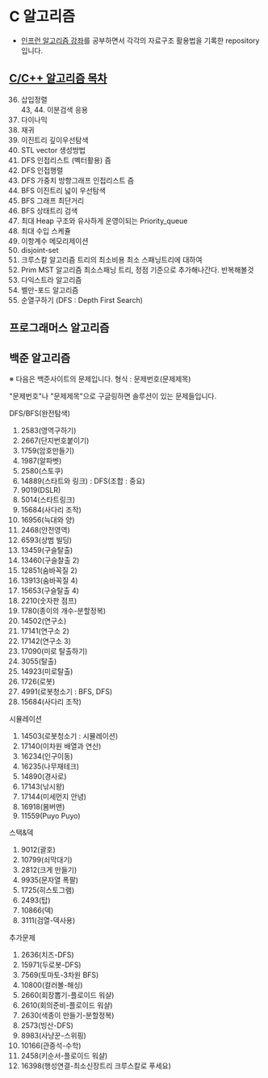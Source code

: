 # C 알고리즘
* [인프런 알고리즘 강좌](https://www.inflearn.com/course/%EC%95%8C%EA%B3%A0%EB%A6%AC%EC%A6%98#)를 공부하면서 각각의 자료구조 활용법을 기록한 repository입니다. 

## [C/C++ 알고리즘 목차]()
36. 삽입정렬  
43, 44. 이분검색 응용 
51. 다이나믹 
56. 재귀
58. 이진트리 깊이우선탐색 
65. STL vector 생성방법 
66. DFS 인접리스트 (벡터활용) 즘 
67. DFS 인접행렬 
68. DFS 가중치 방향그래프 인접리스트 즘 
69. BFS 이진트리 넓이 우선탐색 
70. BFS 그래프 최단거리 
71. BFS 상태트리 검색 
72. 최대 Heap 구조와 유사하게 운영이되는  Priority_queue
75. 최대 수입 스케쥴
76. 이항계수 메모리제이션 
77. disjoint-set
78. 크루스칼 알고리즘 트리의 최소비용 최소 스패닝트리에 대하여
79. Prim MST 알고리즘 최소스패닝 트리, 정점 기준으로 추가해나간다. 반복해볼것
80. 다익스트라 알고리즘
81. 벨만-포드 알고리즘
82. 순열구하기 (DFS : Depth First Search) 

## 프로그래머스 알고리즘



## 백준 알고리즘

※ 다음은 백준사이트의 문제입니다. 형식 : 문제번호(문제제목)

   "문제번호"나 "문제제목"으로 구글링하면 솔루션이 있는 문제들입니다.
 

DFS/BFS(완전탐색)
1. 2583(영역구하기)
2. 2667(단지번호붙이기)
3. 1759(암호만들기)
4. 1987(알파벳)
5. 2580(스토쿠)
6. 14889(스타트와 링크) : DFS(조합 : 중요)
7. 9019(DSLR)
8. 5014(스타트링크)
9. 15684(사다리 조작)
10. 16956(늑대와 양)
11. 2468(안전영역)
12. 6593(상범 빌딩)
13. 13459(구슬탈출)
14. 13460(구슬찰출 2)
15. 12851(숨바꼭질 2)
16. 13913(숨바꼭질 4)
17. 15653(구슬탈출 4)
18. 2210(숫자판 점프)
19. 1780(종이의 개수-분할정복)
20. 14502(연구소)
21. 17141(연구소 2)
22. 17142(연구소 3)
23. 17090(미로 탈출하기)
24. 3055(탈출)
25. 14923(미로탈출)
26. 1726(로봇)
27. 4991(로봇청소기 : BFS, DFS)
28. 15684(사다리 조작)



시뮬레이션
1. 14503(로봇청소기 : 시뮬레이션)
2. 17140(이차원 배열과 연산)
3. 16234(인구이동)
4. 16235(나무재테크)
5. 14890(경사로)
6. 17143(낚시왕)
7. 17144(미세먼지 안녕)
8. 16918(봄버맨)
9. 11559(Puyo Puyo)



스택&덱
1. 9012(괄호)
2. 10799(쇠막대기)
3. 2812(크게 만들기)
4. 9935(문자열 폭팔)
5. 1725(히스토그램)
6. 2493(탑)
7. 10866(덱)
8. 3111(검열-덱사용)



추가문제
1. 2636(치즈-DFS) 
2. 15971(두로봇-DFS)
3. 7569(토마토-3차원 BFS) 
4. 10800(컬러볼-해싱)
5. 2660(회장뽑기-플로이드 워샬)
6. 2610(회의준비-플로이드 워샬)
7. 2630(색종이 만들기-분할정복)
8. 2573(빙산-DFS)
9. 8983(사냥꾼-스위핑)
10. 10166(관중석-수학)
11. 2458(키순서-플로이드 워샬)
12. 16398(행성연결-최소신장트리 크루스칼로 푸세요)


